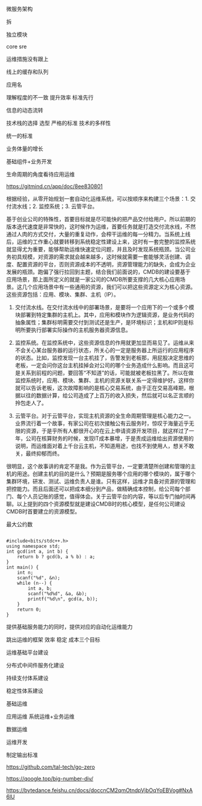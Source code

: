 


微服务架构

拆

独立模块

core sre



运维措施没有跟上

线上的缓存和队列

应用名

理解程度的不一致  提升效率 标准先行


信息的动态流转



技术栈的选择 选型 严格的标准 技术的多样性

统一的标准

业务体量的增长

基础组件+业务开发


生命周期的角度看待应用运维


https://gitmind.cn/app/doc/8ee830801




根据经验，从零开始规划一套自动化运维系统，可以按顺序来构建三个场景：1. 交付流水线；2. 监控系统；3. 云管平台。

基于创业公司的特殊性，首要目标就是尽可能快的把产品交付给用户。所以前期的版本迭代速度是非常快的，这时候作为运维，首要任务就是打造交付流水线，不然通过人肉的方式交付，大量的重复动作，会榨干运维的每一分精力。当系统上线后，运维的工作重心就要转移到系统稳定性建设上来，这时有一套完整的监控系统就显得尤为重要，能够帮助运维快速定位问题，并且及时发现系统瓶颈。当公司业务初具规模，对资源的需求就会越来越多，这时候就需要一套能够灵活创建、调度、配置资源的平台，否则资源成本的不透明，资源管理能力的缺失，会成为企业发展的瓶颈。跑偏了强行拉回到主题，结合我们前面说的，CMDB的建设要基于应用场景，那上面所定义的就是一家公司的CMDB所要支撑的几大核心应用场景。这几个应用场景中有一些通用的资源，我们可以把这些资源定义为核心资源。这些资源包括：应用、模块、集群、主机（IP）。

1. 交付流水线。在交付流水线中的部署场景，是要将一个应用下的一个或多个模块部署到特定集群的主机上。其中，应用和模块作为逻辑资源，是业务代码的抽象属性；集群标明需要交付到测试还是生产，是环境标识；主机和IP则是标明所要执行部署实际操作的主机服务器资源信息。

2. 监控系统。在监控系统中，这些资源信息的作用就更加显而易见了。运维从来不会关心某台服务器的运行状态，所关心的一定是服务器上所运行的应用程序的状态。比如，监控发现一台主机挂了，告警发到老板那，用屁股决定思维的老板，一定会问你这台主机挂掉会对公司的哪个业务造成什么影响。而且这可是关系到前程的问题，要回答“不知道”的话，可能就被老板拉黑了。所以在做监控系统时，应用、模块、集群、主机的资源关联关系一定得维护好。这样你就可以告诉老板，这次故障影响的是核心交易系统，由于正在交易高峰期，根据以往的数据计算，给公司造成了上百万的收入损失，然后就可以名正言顺的拎包走人了。

3. 云管平台。对于云管平台，实现主机资源的全生命周期管理是核心能力之一。业界流行着一个故事，有家公司在初次接触公有云服务时，惊叹于海量近乎无限的资源，于是乎所有人都很开心的在云上申请资源开发项目，就这样过了一年，公司在核算财务的时候，发现IT成本暴增，于是责成运维给出资源使用的说明，而运维面对着上千台云主机，不知道用途，也找不到使用人，想关不敢关，最终抑郁而终。

很明显，这个故事讲的肯定不是我。作为云管平台，一定要清楚所创建和管理的主机的用途。创建主机的目的是什么？预期是服务哪个应用的哪个模块的，属于哪个集群环境，研发、测试、运维负责人是谁。只有这样，运维才具备对资源的管理和把控能力。而且后面还可以把成本细分到产品，做精确成本控制，给公司每个部门、每个人员记账的感觉，值得体会。关于云管平台的内容，等以后专门抽时间再聊。以上提到的四个资源模型就是建设CMDB时的核心模型，是任何公司建设CMDB时首要建立的资源模型。


最大公约数

```

#include<bits/stdc++.h>
using namespace std;
int gcd(int a, int b) {
    return b ? gcd(b, a % b) : a;
}
int main() {
    int n;
    scanf("%d", &n);
    while (n--) {
        int a, b;
        scanf("%d%d", &a, &b);
        printf("%d\n", gcd(a, b));
    }
    return 0;
}
```



提供基础服务能力的同时，提供对应的自动化运维能力

跳出运维的框架  效率 稳定 成本三个目标


运维基础平台建设

分布式中间件服务化建设

持续支付体系建设

稳定性体系建设


基础运维

应用运维 系统运维+业务运维

数据运维

运维开发


制定输出标准


https://github.com/tal-tech/go-zero



https://qoogle.top/big-number-div/



https://bytedance.feishu.cn/docs/doccnCM2qmOtndpVjbOqYoEBVog#NxA6lU

